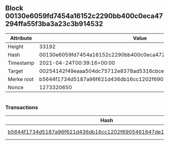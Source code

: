 ## Block 00130e6059fd7454a16152c2290bb400c0eca47294ffa55f3ba3a23c3b914532

Attribute | Value
--- | ---
Height | 33192
Hash | 00130e6059fd7454a16152c2290bb400c0eca47294ffa55f3ba3a23c3b914532
Timestamp | 2021-04-24T00:39:16+00:00
Target | 00254142f49eaaa504dc75712e8378ad5316cbcead634704b3734b6271167cc4
Merke root | b5644f1734d5187a96f621d436db16cc1202f6905461647de1d377cd43fba05f
Nonce | 1273320650

```

```

### Transactions

Hash | Amount
--- | ---
[b5644f1734d5187a96f621d436db16cc1202f6905461647de1d377cd43fba05f](b5644f1734d5187a96f621d436db16cc1202f6905461647de1d377cd43fba05f.md) | 10.00000000 SKEPTI 
